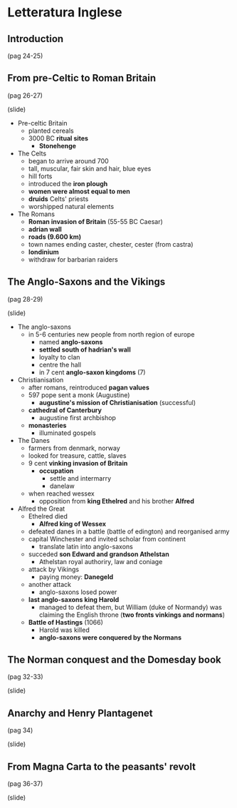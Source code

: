 # Letteratura Inglese

## Introduction

(pag 24-25)

## From pre-Celtic to Roman Britain
(pag 26-27)

(slide)

- Pre-celtic Britain
  - planted cereals
  - 3000 BC **ritual sites**
    - **Stonehenge**
- The Celts
  - began to arrive around 700
  - tall, muscular, fair skin and hair, blue eyes
  - hill forts
  - introduced the **iron plough**
  - **women were almost equal to men**
  - **druids** Celts' priests
  - worshipped natural elements
- The Romans
  - **Roman invasion of Britain** (55-55 BC Caesar)
  - **adrian wall**
  - **roads (9.600 km)**
  - town names ending caster, chester, cester (from castra)
  - **londinium**
  - withdraw for barbarian raiders

## The Anglo-Saxons and the Vikings
(pag 28-29)

(slide)

- The anglo-saxons
  - in 5-6 centuries new people from north region of europe
    - named **anglo-saxons**
    - **settled south of hadrian's wall**
    - loyalty to clan
    - centre the hall
    - in 7 cent **anglo-saxon kingdoms** (7)
- Christianisation
  - after romans, reintroduced **pagan values**
  - 597 pope sent a monk (Augustine)
    - **augustine's mission of Christianisation** (successful)
  - **cathedral of Canterbury**
    - augustine first archbishop
  - **monasteries**
    - illuminated gospels
- The Danes
  - farmers from denmark, norway
  - looked for treasure, cattle, slaves
  - 9 cent **vinking invasion of Britain**
    - **occupation**
      - settle and intermarry
      - danelaw
  - when reached wessex
    - opposition from **king Ethelred** and his brother **Alfred**
- Alfred the Great
  - Ethelred died
    - **Alfred king of Wessex**
  - defeated danes in a battle (battle of edington) and reorganised army
  - capital Winchester and invited scholar from continent
    - translate latin into anglo-saxons
  - succeded **son Edward and  grandson Athelstan**
    - Athelstan royal authoriry, law and coniage
  - attack by Vikings
      - paying money: **Danegeld**
  - another attack
    - anglo-saxons losed power
  - **last anglo-saxons king Harold**
    - managed to defeat them, but William (duke of Normandy) was claiming the English throne (**two fronts vinkings and normans**)
  - **Battle of Hastings** (1066)
    - Harold was killed
    - **anglo-saxons were conquered by the Normans**

## The Norman conquest and the Domesday book
(pag 32-33)

(slide)

## Anarchy and Henry Plantagenet
(pag 34)

(slide)

## From Magna Carta to the peasants' revolt
(pag 36-37)

(slide)

